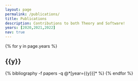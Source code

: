 ```yaml
---
layout: page
permalink: /publications/
title: Publications
description: Contributions to both Theory and Software!
years: [2020,2021,2022]
nav: true
---
```


<div class="publications">

{% for y in page.years %}
  <h2 class="year">{{y}}</h2>
  {% bibliography -f papers -q @*[year={{y}}]* %}
{% endfor %}

</div>
